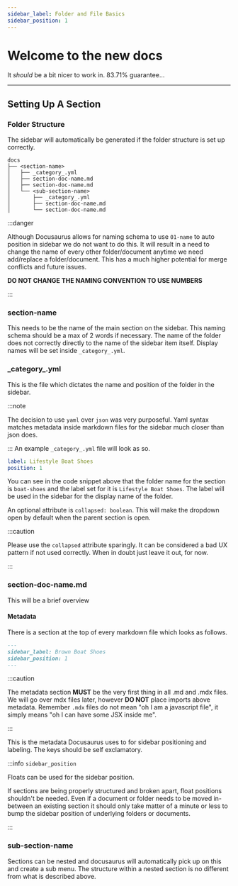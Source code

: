 ```yaml
---
sidebar_label: Folder and File Basics
sidebar_position: 1
---
```

# Welcome to the new docs
It *should* be a bit nicer to work in. 83.71% guarantee...

---

## Setting Up A Section

### Folder Structure
The sidebar will automatically be generated if the folder structure is set up correctly.

```text
docs
├── <section-name>
│   ├── _category_.yml
│   ├── section-doc-name.md
│   ├── section-doc-name.md
│   └── <sub-section-name>
│       ├── _category_.yml
│       ├── section-doc-name.md
│       └── section-doc-name.md
```

:::danger

Although Docusaurus allows for naming schema to use `01-name` to auto position in sidebar we do not want to do this.
It will result in a need to change the name of every other folder/document anytime we need add/replace a folder/document.
This has a much higher potential for merge conflicts and future issues.

**DO NOT CHANGE THE NAMING CONVENTION TO USE NUMBERS**

:::

### section-name
This needs to be the name of the main section on the sidebar.
This naming schema should be a max of 2 words if necessary.
The name of the folder does not correctly directly to the name of
the sidebar item itself. Display names will be set inside `_category_.yml`.


### \_category_.yml
This is the file which dictates the name and position of the folder in the sidebar.

:::note

The decision to use `yaml` over `json` was very purposeful. Yaml syntax
matches metadata inside markdown files for the sidebar much closer than json does.

:::
An example `_category_.yml` file will look as so.

```yaml title="docs/boat-shoes/category_.yml"
label: Lifestyle Boat Shoes
position: 1
```

You can see in the code snippet above that the folder name for the section is `boat-shoes`
and the label set for it is `Lifestyle Boat Shoes`. The label will be used in the sidebar
for the display name of the folder.

An optional attribute is `collapsed: boolean`. This will make the dropdown
open by default when the parent section is open.

:::caution

Please use the `collapsed` attribute sparingly. It can be considered
a bad UX pattern if not used correctly. When in doubt just leave it out, for now.

:::

### section-doc-name.md

This will be a brief overview 

#### Metadata

There is a section at the top of every markdown file which looks as follows.

```markdown
---
sidebar_label: Brown Boat Shoes
sidebar_position: 1
---
```

:::caution

The metadata section **MUST** be the very first thing in all .md and .mdx files.
We will go over mdx files later, however **DO NOT** place imports above metadata.
Remember `.mdx` files do not mean "oh I am a javascript file", it simply means
"oh I can have some JSX inside me".

:::

This is the metadata Docusaurus uses to for sidebar positioning and labeling.
The keys should be self exclamatory.

:::info `sidebar_position`

Floats can be used for the sidebar position.

If sections are being properly structured and broken apart, float positions shouldn't
be needed. Even if a document or folder needs to be moved in-between an existing section
it should only take  matter of a minute or less to bump the sidebar position of
underlying folders or documents.

:::

### sub-section-name

Sections can be nested and docusaurus will automatically pick up on this and create
a sub menu. The structure within a nested section is no different from what is described above.
